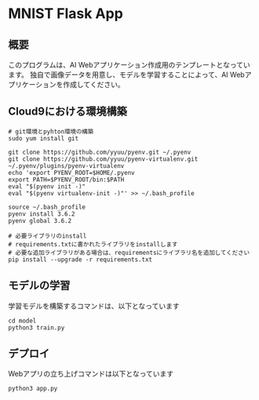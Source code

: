 # MNIST Flask App

## 概要
このプログラムは、AI Webアプリケーション作成用のテンプレートとなっています。
独自で画像データを用意し、モデルを学習することによって、AI Webアプリケーションを作成してください。


## Cloud9における環境構築
```
# git環境とpyhton環境の構築
sudo yum install git

git clone https://github.com/yyuu/pyenv.git ~/.pyenv
git clone https://github.com/yyuu/pyenv-virtualenv.git ~/.pyenv/plugins/pyenv-virtualenv
echo 'export PYENV_ROOT=$HOME/.pyenv
export PATH=$PYENV_ROOT/bin:$PATH
eval "$(pyenv init -)"
eval "$(pyenv virtualenv-init -)"' >> ~/.bash_profile

source ~/.bash_profile
pyenv install 3.6.2
pyenv global 3.6.2

# 必要ライブラリのinstall
# requirements.txtに書かれたライブラリをinstallします
# 必要な追加ライブラリがある場合は、requirementsにライブラリ名を追加してください
pip install --upgrade -r requirements.txt
```


## モデルの学習
学習モデルを構築するコマンドは、以下となっています
```
cd model
python3 train.py
```


## デプロイ
Webアプリの立ち上げコマンドは以下となっています
```
python3 app.py
```
